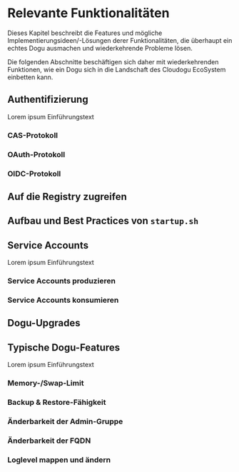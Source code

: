 # Relevante Funktionalitäten
Dieses Kapitel beschreibt die Features und mögliche Implementierungsideen/-Lösungen derer Funktionalitäten, die überhaupt ein echtes Dogu ausmachen und wiederkehrende Probleme lösen. 

Die folgenden Abschnitte beschäftigen sich daher mit wiederkehrenden Funktionen, wie ein Dogu sich in die Landschaft des Cloudogu EcoSystem einbetten kann.

## Authentifizierung
Lorem ipsum Einführungstext

### CAS-Protokoll


### OAuth-Protokoll


### OIDC-Protokoll


## Auf die Registry zugreifen


## Aufbau und Best Practices von `startup.sh` 


## Service Accounts
Lorem ipsum Einführungstext

### Service Accounts produzieren 


### Service Accounts konsumieren

## Dogu-Upgrades


## Typische Dogu-Features
Lorem ipsum Einführungstext

### Memory-/Swap-Limit


### Backup & Restore-Fähigkeit


### Änderbarkeit der Admin-Gruppe


### Änderbarkeit der FQDN


### Loglevel mappen und ändern

